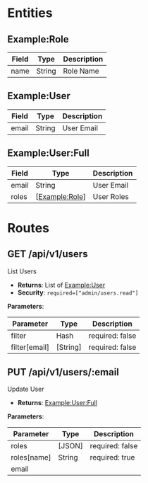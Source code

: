 # Entities

## Example:Role

| Field                | Type       | Description                              |
| -------------------- | ---------- | ---------------------------------------- |
| name                 | String     | Role Name                                |

## Example:User

| Field                | Type       | Description                              |
| -------------------- | ---------- | ---------------------------------------- |
| email                | String     | User Email                               |

## Example:User:Full

| Field                | Type       | Description                              |
| -------------------- | ---------- | ---------------------------------------- |
| email                | String     | User Email                               |
| roles                | [[Example:Role](#example-role)] | User Roles                               |

# Routes

## GET /api/v1/users

List Users

- **Returns**: List of [Example:User](#example-user)
- **Security**: `required=["admin/users.read"]`

**Parameters**:

| Parameter            | Type       | Description                              |
| -------------------- | ---------- | ---------------------------------------- |
| filter               | Hash       | required: false                          |
| filter[email]        | [String]   | required: false                          |

## PUT /api/v1/users/:email

Update User

- **Returns**: [Example:User:Full](#example-user-full)

**Parameters**:

| Parameter            | Type       | Description                              |
| -------------------- | ---------- | ---------------------------------------- |
| roles                | [JSON]     | required: false                          |
| roles[name]          | String     | required: true                           |
| email                |            |                                          |

